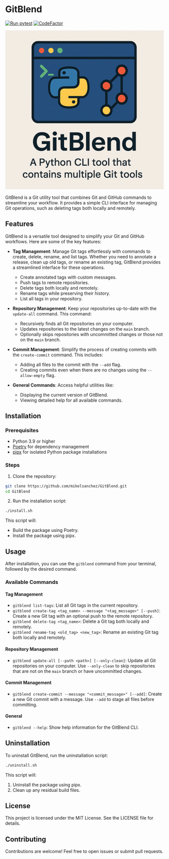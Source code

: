 # GitBlend

[![Run pytest](https://github.com/NotTheRealWallyx/GitBlend/actions/workflows/check_test.yml/badge.svg)](https://github.com/NotTheRealWallyx/GitBlend/actions/workflows/ci_entrypoint.yml) [![CodeFactor](https://www.codefactor.io/repository/github/nottherealwallyx/gitblend/badge)](https://www.codefactor.io/repository/github/nottherealwallyx/gitblend)

![GitBlend image](assets/images/gitblend_image.png)

GitBlend is a Git utility tool that combines Git and GitHub commands to streamline your workflow. It provides a simple CLI interface for managing Git operations, such as deleting tags both locally and remotely.

## Features

GitBlend is a versatile tool designed to simplify your Git and GitHub workflows. Here are some of the key features:

- **Tag Management**: Manage Git tags effortlessly with commands to create, delete, rename, and list tags. Whether you need to annotate a release, clean up old tags, or rename an existing tag, GitBlend provides a streamlined interface for these operations.

  - Create annotated tags with custom messages.
  - Push tags to remote repositories.
  - Delete tags both locally and remotely.
  - Rename tags while preserving their history.
  - List all tags in your repository.

- **Repository Management**: Keep your repositories up-to-date with the `update-all` command. This command:

  - Recursively finds all Git repositories on your computer.
  - Updates repositories to the latest changes on the `main` branch.
  - Optionally skips repositories with uncommitted changes or those not on the `main` branch.

- **Commit Management**: Simplify the process of creating commits with the `create-commit` command. This includes:
  - Adding all files to the commit with the `--add` flag.
  - Creating commits even when there are no changes using the `--allow-empty` flag.

- **General Commands**: Access helpful utilities like:
  - Displaying the current version of GitBlend.
  - Viewing detailed help for all available commands.

## Installation

### Prerequisites

- Python 3.9 or higher
- [Poetry](https://python-poetry.org/) for dependency management
- [pipx](https://pypa.github.io/pipx/) for isolated Python package installations

### Steps

1. Clone the repository:

```bash
git clone https://github.com/mikelsanchez/GitBlend.git
cd GitBlend
```

2. Run the installation script:

```bash
./install.sh
```

This script will:

- Build the package using Poetry.
- Install the package using pipx.

## Usage

After installation, you can use the `gitblend` command from your terminal, followed by the desired command.

### Available Commands

#### Tag Management

- `gitblend list-tags`: List all Git tags in the current repository.
- `gitblend create-tag <tag_name> --message "<tag_message>" [--push]`: Create a new Git tag with an optional push to the remote repository.
- `gitblend delete-tag <tag_name>`: Delete a Git tag both locally and remotely.
- `gitblend rename-tag <old_tag> <new_tag>`: Rename an existing Git tag both locally and remotely.

#### Repository Management

- `gitblend update-all [--path <path>] [--only-clean]`: Update all Git repositories on your computer. Use `--only-clean` to skip repositories that are not on the `main` branch or have uncommitted changes.

#### Commit Management

- `gitblend create-commit --message "<commit_message>" [--add]`: Create a new Git commit with a message. Use `--add` to stage all files before committing.

#### General

- `gitblend --help`: Show help information for the GitBlend CLI.

## Uninstallation

To uninstall GitBlend, run the uninstallation script:

```bash
./uninstall.sh
```

This script will:

1. Uninstall the package using pipx.
1. Clean up any residual build files.

## License

This project is licensed under the MIT License. See the LICENSE file for details.

## Contributing

Contributions are welcome! Feel free to open issues or submit pull requests.
